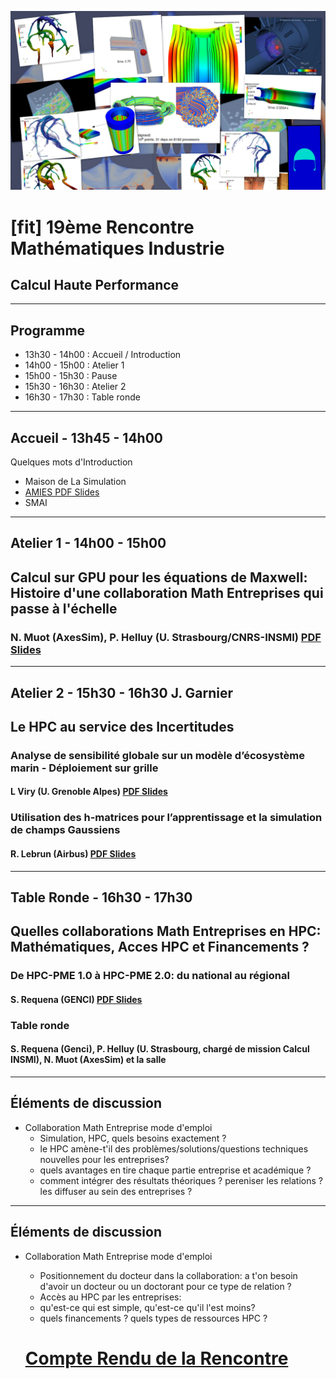 ![](gallery.png)

# [fit] 19ème Rencontre Mathématiques Industrie
## Calcul Haute Performance

---
## Programme

 - 13h30 - 14h00 : Accueil / Introduction
 - 14h00 - 15h00 : Atelier 1
 - 15h00 - 15h30 : Pause
 - 15h30 - 16h30 : Atelier 2
 - 16h30 - 17h30 : Table ronde

---
## Accueil - 13h45 - 14h00

Quelques mots d'Introduction

 - Maison de La Simulation
 - [AMIES PDF Slides](RMIHPC2015_AMIES.pdf)
 - SMAI



---

## Atelier 1 - 14h00 - 15h00

##  Calcul sur GPU pour les équations de Maxwell: Histoire d'une collaboration Math Entreprises qui passe à l'échelle

### N. Muot (AxesSim), P. Helluy (U. Strasbourg/CNRS-INSMI) [PDF Slides](RMIHPC2015_PHelluy_NMuot.pdf)

---
## Atelier 2 - 15h30 - 16h30 J. Garnier

## Le HPC au service des Incertitudes

### Analyse de sensibilité globale sur un modèle d’écosystème marin - Déploiement sur grille
#### L Viry (U. Grenoble Alpes) [PDF Slides](RMIHPC2015_LViry.pdf)

### Utilisation des h-matrices pour l’apprentissage et la simulation de champs Gaussiens
#### R. Lebrun (Airbus) [PDF Slides](RMIHPC2015_RLebrun.pdf)

---

## Table Ronde - 16h30 - 17h30

## Quelles collaborations Math Entreprises en HPC: Mathématiques, Acces HPC et Financements ?


### De HPC-PME 1.0 à HPC-PME 2.0: du national au régional
#### S. Requena (GENCI) [PDF Slides](RMIHPC2015_SRequena.pdf)


### Table ronde
#### S. Requena (Genci), P. Helluy (U. Strasbourg, chargé de mission Calcul INSMI), N. Muot (AxesSim) et la salle

---
## Éléments de discussion

 - Collaboration Math Entreprise mode d'emploi
   - Simulation, HPC, quels besoins exactement ?
   - le HPC amène-t'il des problèmes/solutions/questions techniques nouvelles pour les entreprises?
   - quels avantages en tire chaque partie entreprise et académique ?
   - comment intégrer des résultats théoriques ? pereniser les relations ? les diffuser au sein des entreprises ?

---
## Éléments de discussion

 - Collaboration Math Entreprise mode d'emploi
   - Positionnement du docteur dans la collaboration: a t'on besoin d'avoir un docteur ou un doctorant pour ce type de relation ?
   - Accès au HPC par les entreprises:
   - qu'est-ce qui est simple, qu'est-ce qu'il l'est moins?
   - quels financements ? quels types de ressources HPC ?


   # [Compte Rendu de la Rencontre](RMIHPC2015_CompteRendu.md)
